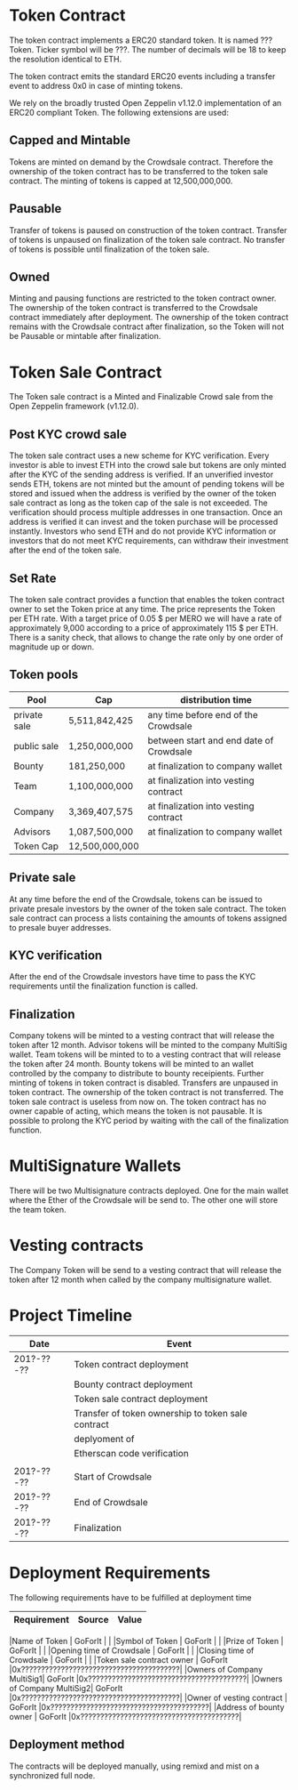 Token Contract
===========

The token contract implements a ERC20 standard token. It is named ??? Token.
Ticker symbol will be ???.
The number of decimals will be 18 to keep the resolution identical to ETH.

The token contract emits the standard ERC20 events including a transfer event to address 0x0 in case of minting tokens.

We rely on the broadly trusted Open Zeppelin v1.12.0 implementation of an ERC20 compliant Token. The following extensions are used:


Capped and Mintable
-------------------

Tokens are minted on demand by the Crowdsale contract.
Therefore the ownership of the token contract has to be transferred to the token sale contract. The minting of tokens is capped at 12,500,000,000.

Pausable
--------

Transfer of tokens is paused on construction of the token contract.
Transfer of tokens is unpaused on finalization of the token sale
contract. No transfer of tokens is possible until finalization of the token sale.

Owned
-----

Minting and pausing functions are restricted to the token contract owner. The ownership of the token contract is transferred to the Crowdsale contract immediately after deployment.
The ownership of the token contract remains with the Crowdsale contract after finalization, so the Token will not be Pausable or mintable after finalization.


Token Sale Contract
===================

The Token sale contract is a Minted and Finalizable Crowd sale from the Open Zeppelin framework (v1.12.0).

Post KYC crowd sale
-------------------

The token sale contract uses a new scheme for KYC verification. Every investor is able to invest ETH into the crowd sale but tokens are only minted after the KYC of the sending address is verified.
If an unverified investor sends ETH, tokens are not minted but the amount of pending tokens will be stored and issued when the address is verified by the owner of the token sale contract as long as the token cap of the sale is not exceeded.
The verification should process multiple addresses in one transaction.
Once an address is verified it can invest and the token purchase will be processed instantly. Investors who send ETH and do not provide KYC information or investors that do not meet KYC requirements, can withdraw their investment after the end of the token sale.


Set Rate
--------

The token sale contract provides a function that enables the token
contract owner to set the Token price at any time. The
price represents the Token per ETH rate. With a target
price of 0.05 $ per MERO we will have a rate of
approximately 9,000 according to a price of approximately 115 $ per ETH.
There is a sanity check, that allows to change the rate only by one order of magnitude up or down.


Token pools
-----------

  |Pool            |           Cap |distribution time                         |
  |----------------|---------------|------------------------------------------|
  |private sale    | 5,511,842,425 | any time before end of the Crowdsale     |
  |public sale     | 1,250,000,000 | between start and end date of Crowdsale  |
  |Bounty          |   181,250,000 | at finalization to company wallet        |
  |Team            | 1,100,000,000 | at finalization into vesting contract    |
  |Company         | 3,369,407,575 | at finalization into vesting contract    |
  |Advisors        | 1,087,500,000 | at finalization to company wallet        |
  |Token Cap       |12,500,000,000 |                                          |




Private sale
---------------

At any time before the end of the Crowdsale, tokens can be issued to private presale investors by the owner of the token sale contract. The token sale contract can process a lists containing the amounts of tokens assigned to presale buyer addresses.


KYC verification
----------------

After the end of the Crowdsale investors have time to pass the KYC requirements until the finalization function is  called.


Finalization
------------
Company tokens will be minted to a vesting contract that will release the token after 12 month. Advisor  tokens will be minted to the company MultiSig wallet. Team  tokens will be minted to to a vesting contract that will release the token after 24 month. Bounty tokens will be minted to an wallet controlled by the company to distribute to bounty receipients. Further minting of tokens in token contract is disabled. Transfers are unpaused in token contract. The ownership of the token contract is not transferred. The token sale contract is useless from now on. The token contract has no owner capable of acting, which means the token is not pausable.
It is possible to prolong the KYC period by waiting with the call of the finalization function.

MultiSignature Wallets
======================
There will be two Multisignature contracts deployed. One for the main wallet where the Ether of the Crowdsale will be send to. The other one will store the team token.

Vesting contracts
=================
The Company Token will be send to a vesting contract that will release the token after 12 month when called by the company multisignature wallet.



Project Timeline
================


  |Date                  | Event                                             |
  |----------------------|---------------------------------------------------|
  |           201?-??-?? | Token contract deployment                         |
  |                      | Bounty contract deployment                        |
  |                      | Token sale contract deployment                    |
  |                      | Transfer of token ownership to token sale contract|
  |                      | deplyoment of
  |                      | Etherscan code verification   
                      |
  |           201?-??-?? | Start of Crowdsale                                |
  |           201?-??-?? | End of Crowdsale                                  |
  |           201?-??-?? | Finalization                                      |


Deployment Requirements
=======================

The following requirements have to be fulfilled at deployment time


|Requirement                | Source  |       Value                              |
|---------------------------|---------|------------------------------------------|

|Name of Token              | GoForIt |                                          |
|Symbol of Token            | GoForIt |                                          |
|Prize of Token             | GoForIt |                                          |
|Opening time of Crowdsale  | GoForIt |                                          |
|Closing time of Crowdsale  | GoForIt |                                          |
|Token sale contract owner  | GoForIt |0x????????????????????????????????????????|
|Owners of Company MultiSig1| GoForIt |0x????????????????????????????????????????|
|Owners of Company MultiSig2| GoForIt |0x????????????????????????????????????????|
|Owner of vesting contract  | GoForIt |0x????????????????????????????????????????|
|Address of bounty owner    | GoForIt |0x????????????????????????????????????????|

Deployment method
-----------------

The contracts will be deployed manually, using remixd and mist on a synchronized full node.
